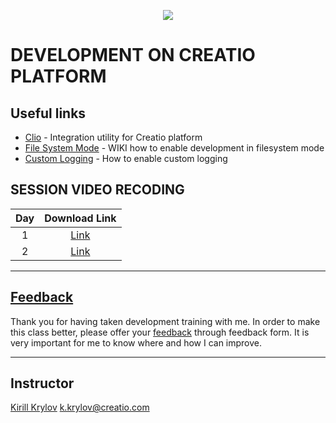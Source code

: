 <p align="center">
    <a href="https://www.creatio.com/">
            <img src="https://github.com/kirillkrylov/ImagesAndPages/wiki/Img/accelerateBannerBlue.png">
    </a>
</p>

# DEVELOPMENT ON CREATIO PLATFORM

## Useful links
- [Clio][clio] - Integration utility for Creatio platform
- [File System Mode][fsmode] - WIKI how to enable development in filesystem mode
- [Custom Logging][nlog] - How to enable custom logging

<!-- 
- [Odata]postman collection 

-->


## SESSION VIDEO RECODING
|Day|Download Link|
|:--:|:--:|
|1|[Link][d1v]|
|2|[Link][d2v]|
<!-- 
|3|[Link][d3v]|
|4|[Link][d4v]|
|5|[Link][d5v]|
|6|[Link][d6v]|
|7|[Link][d7v]|
|8|[Link][d8v]|
 -->


---
## [Feedback][feedBackForm]
Thank you for having taken development training with me. In order to make this class better, please offer your [feedback][feedBackForm] through feedback form. It is very important for me to know where and how I can improve.

---
## Instructor
[Kirill Krylov][about]
<a href="mailto:k.krylov@creatio.com">k.krylov@creatio.com</a><br />


<!-- Named Links -->
[d1v]: https://creatio-global.zoom.us/rec/share/DvyvQtYX7Nyry9qFEp_ykASA1zyr6a24hIX6pJNiq8LrK-AtgouPI0JpeGjHfhsQ.Cn2p_EDTcjAZCEHW?startTime=1621259950000
[d2v]: https://creatio-global.zoom.us/rec/share/DtuUa2Zf_qLRc86PIYAFuMBbEAxrgsQBgAtGVhmkVS1L_UdVWEu9FCtxjGnVaedM.OCJTq0u7EVSTSBRE
<!-- Video 
[d3v]: 
[d4v]: 
[d5v]: 
[d6v]: 
[d7v]: 
[d8v]: 
Links -->


<!-- Links -->
[clio]:https://github.com/Advance-Technologies-Foundation/clio
[fsmode]:https://github.com/Academy-Creatio/TrainingProgramm/wiki/Enable-development-in-FileSystem-Mode
[nlog]:https://github.com/Academy-Creatio/TrainingProgramm/wiki/Custom-Logging-with-NLog
[oData]:https://documenter.getpostman.com/view/10204500/SztHX5Qb?version=latest



[feedBackForm]:https://forms.office.com/Pages/ResponsePage.aspx?id=-6Jce0OmhUOLOTaTQnDHFs1n4KjdfnVBtjvFqBN3Vk9URDFXRUhaNko1Rk9ONlQ5RkFETUYzNVY1Ri4u
[about]:https://github.com/kirillkrylov/ImagesAndPages/wiki/Kirill-Krylov,-CPA
